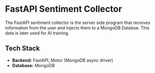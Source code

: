 # FastAPI Sentiment Collector
The FastAPI sentiment collector is the server side program that receives information from the user and injects them to a MongoDB Databse. This data is later used for AI training. 
## Tech Stack
- **Backend:** FastAPI, Motor (MongoDB async driver)
- **Database:** MongoDB

